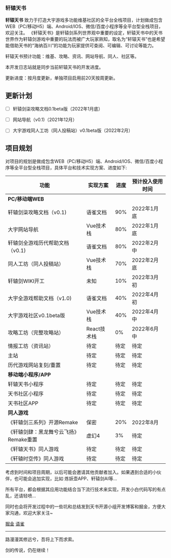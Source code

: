 ### 轩辕天书

<strong>轩辕天书</strong> 致力于打造大宇游戏多功能维基社区的全平台全栈项目，计划做成包含WEB（PC/移动H5）端、Android/IOS、微信/百度小程序等全平台型全栈项目，欢迎关注。
《轩辕天书》是轩辕剑系列世界观中重要的设定，轩辕天书中的天书世界作为轩辕剑游戏中重要的玩法而被广大玩家熟知，取名为“轩辕天书”也是希望能借助天书的“海纳百川”的功能为玩家提供可查阅、可编辑、可讨论等能力。

轩辕天书预计功能：维基、攻略、资讯、网站导航、同人、社区等。

本开发日志站就是同步当前轩辕天书的开发进度。

更新进度：按月度更新，单独项目启用前20天按周更新。

<!--more-->

## 更新计划
- [ ] 轩辕剑柒攻略文档0.1beta版（2022年1月底）
- [ ] 网站导航（v0.1)（2021年12月）
- [ ] 大宇游戏同人工坊（同人投稿站）v0.1beta版（2022年2月）


## 项目规划

对项目的规划是做成包含WEB（PC/移动H5）端、Android/IOS、微信/百度小程序等全平台型全栈项目，具体平台和技术实现方案、进度如下:

| 功能         | 实现方案           | 进度   |预计投入使用时间|
| ------------ | ------------------ | ------ |---------|
|<strong>PC/移动端WEB</strong>|
| 轩辕剑柒攻略文档（v0.1)|语雀文档|90%|2022年1月底|
| 大宇网站导航|Vue技术栈|80%|2022年1月底|
| 轩辕剑全游戏历代帮助文档（v0.1)|语雀文档|80%|2022年2月中|
| 同人工坊（同人投稿站）|Vue技术栈|70%|2022年2月底|
| 轩辕剑WIKI开工|未知|10%|2022年3月初|
| 大宇全游戏帮助文档（v1.0)|语雀文档|40%|2022年4月初|
| 大宇游戏社区v0.1beta版|Vue技术栈|40%|2022年4月中|
| 攻略工坊（完整攻略站）|React技术栈|0%|2022年6月中|
| 情报工坊（资讯站）|待定|待定|待定|
| 主站|待定|待定|待定|
| 历代游戏网站复刻/重置|待定|待定|待定|
|<strong>移动端小程序/APP</strong>|
|轩辕天书小程序|待定|待定|待定|
|天书社区小程序|待定|待定|待定|
|天书社区APP|待定|待定|待定|
|<strong>同人游戏</strong>|
|《轩辕剑三系列》开源Remake|保密|20%|2022年8月|
《轩辕剑肆：黑龙舞兮云飞扬》Remake重置|虚幻4|3%|待定|
|《轩辕天书》同人游戏|待定|待定|待定|
|《轩辕时空传》同人游戏|待定|待定|待定|


考虑到时间和项目周期，以后可能会邀请其他贡献者加入。如果遇到合适的小伙伴，也可能会追加实现，比如 炼妖壶APP、轩辕剑AI等…

所有平台，都会根据其应用功能结合当下流行技术来实现，开发小白代码写的有点乱，还请轻喷...

同时也会将开发过程中的一些坑和总结发到天书开源小组开发博客和掘金，方便大家沟通，欢迎大家关注~

[掘金](https://juejin.im/user/5bf6ac76f265da6116396e0c/posts)
[语雀](https://www.yuque.com/swdwiki)

---

路漫漫其修远兮，吾将上下而求索。

剑的传说，仍在继续！
